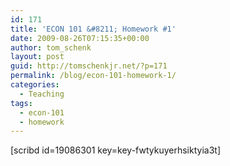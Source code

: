 ```yaml
---
id: 171
title: 'ECON 101 &#8211; Homework #1'
date: 2009-08-26T07:15:35+00:00
author: tom_schenk
layout: post
guid: http://tomschenkjr.net/?p=171
permalink: /blog/econ-101-homework-1/
categories:
  - Teaching
tags:
  - econ-101
  - homework
---
```

[scribd id=19086301 key=key-fwtykuyerhsiktyia3t]